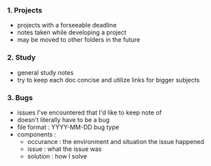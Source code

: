 
### 1. Projects
- projects with a forseeable deadline
- notes taken while developing a project
- may be moved to other folders in the future

### 2. Study
- general study notes
- try to keep each doc concise and utilize links for bigger subjects

### 3. Bugs
- issues I've encountered that I'd like to keep note of
- doesn't literally have to be a bug
- file format : YYYY-MM-DD bug type 
- components :
	- occurance : the environment and situation the issue happened
	- issue : what the issue was
	- solution : how I solve